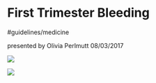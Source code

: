 # First Trimester Bleeding
#guidelines/medicine

presented by Olivia Perlmutt 08/03/2017

![](First%20Trimester%20Bleeding/algo-first_tri_bleeding.png)

![](First%20Trimester%20Bleeding/algo-first_tri_bleeding-no_iup.png)